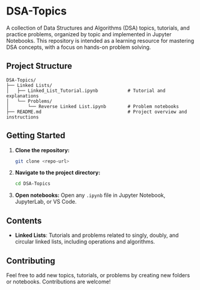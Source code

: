 # DSA-Topics

A collection of Data Structures and Algorithms (DSA) topics, tutorials, and practice problems, organized by topic and implemented in Jupyter Notebooks. This repository is intended as a learning resource for mastering DSA concepts, with a focus on hands-on problem solving.

## Project Structure

```
DSA-Topics/
├── Linked Lists/
│   ├── Linked_List_Tutorial.ipynb           # Tutorial and explanations
│   └── Problems/
│       └── Reverse Linked List.ipynb        # Problem notebooks
├── README.md                                # Project overview and instructions
```

## Getting Started

1. **Clone the repository:**

   ```bash
   git clone <repo-url>
   ```

2. **Navigate to the project directory:**

   ```bash
   cd DSA-Topics
   ```

3. **Open notebooks:**
   Open any `.ipynb` file in Jupyter Notebook, JupyterLab, or VS Code.

## Contents

- **Linked Lists**: Tutorials and problems related to singly, doubly, and circular linked lists, including operations and algorithms.

## Contributing

Feel free to add new topics, tutorials, or problems by creating new folders or notebooks. Contributions are welcome!

